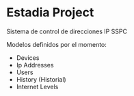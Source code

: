 # Estadia Project
Sistema de control de direcciones IP  SSPC

Modelos definidos por el momento:
- Devices
- Ip Addresses
- Users
- History (Historial)
- Internet Levels
